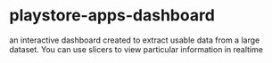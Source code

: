 # playstore-apps-dashboard
an interactive dashboard created to extract usable data from a large dataset.
You can use slicers to view particular information in realtime
